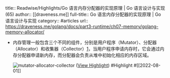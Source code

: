 title:: Readwise/Highlights/Go 语言内存分配器的实现原理 | Go 语言设计与实现 (65)
author:: [[draveness.me]]
full-title:: Go 语言内存分配器的实现原理 | Go 语言设计与实现
category:: #articles
url:: https://draveness.me/golang/docs/part3-runtime/ch07-memory/golang-memory-allocator/

- 内存管理一般包含三个不同的组件，分别是用户程序（Mutator）、分配器（Allocator）和收集器（Collector）[1](https://draveness.me/golang/docs/part3-runtime/ch07-memory/golang-memory-allocator#fn:1)，当用户程序申请内存时，它会通过内存分配器申请新内存，而分配器会负责从堆中初始化相应的内存区域。
  
  ![mutator-allocator-collector](https://img.draveness.me/2020-02-29-15829868066411-mutator-allocator-collector.png) ([View Highlight](https://read.readwise.io/read/01g9cjqjwz02qd23ba3aey4dh2)) #Highlight #[[2022-08-01]]